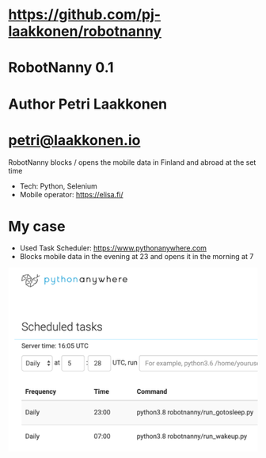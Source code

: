# https://github.com/pj-laakkonen/robotnanny
# RobotNanny 0.1
# Author Petri Laakkonen
# petri@laakkonen.io

RobotNanny blocks / opens the mobile data in Finland and abroad at the set time

- Tech: Python, Selenium
- Mobile operator: https://elisa.fi/

# My case
- Used Task Scheduler: https://www.pythonanywhere.com
- Blocks mobile data in the evening at 23 and opens it in the morning at 7

![image](pics/tasks.png)

